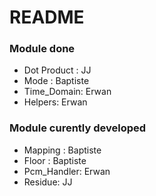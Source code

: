 # README #



### Module done ###

* Dot Product : JJ
* Mode : Baptiste
* Time_Domain: Erwan
* Helpers: Erwan

### Module curently developed ###

* Mapping : Baptiste
* Floor : Baptiste
* Pcm_Handler: Erwan
* Residue: JJ